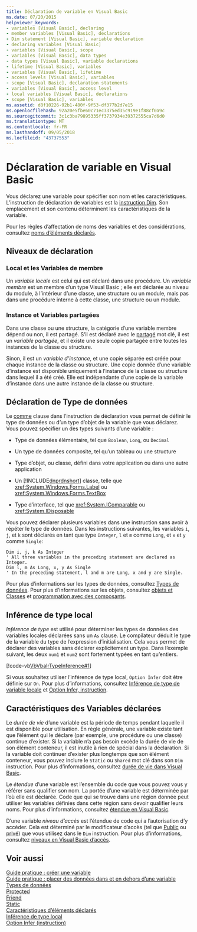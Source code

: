 ```yaml
---
title: Déclaration de variable en Visual Basic
ms.date: 07/20/2015
helpviewer_keywords:
- variables [Visual Basic], declaring
- member variables [Visual Basic], declarations
- Dim statement [Visual Basic], variable declaration
- declaring variables [Visual Basic]
- variables [Visual Basic], scope
- variables [Visual Basic], data types
- data types [Visual Basic], variable declarations
- lifetime [Visual Basic], variables
- variables [Visual Basic], lifetime
- access levels [Visual Basic], variables
- scope [Visual Basic], declaration statements
- variables [Visual Basic], access level
- local variables [Visual Basic], declarations
- scope [Visual Basic], variables
ms.assetid: d8f10226-92b1-480f-9f53-df377b2d7e15
ms.openlocfilehash: 92a20e5fbe60c71ec3375ed35c919e1f88cf0a9c
ms.sourcegitcommit: 3c1c3ba79895335ff3737934e39372555ca7d6d0
ms.translationtype: MT
ms.contentlocale: fr-FR
ms.lasthandoff: 09/05/2018
ms.locfileid: "43737553"
---
```

# <a name="variable-declaration-in-visual-basic"></a>Déclaration de variable en Visual Basic
Vous déclarez une variable pour spécifier son nom et les caractéristiques. L’instruction de déclaration de variables est la [instruction Dim](../../../../visual-basic/language-reference/statements/dim-statement.md). Son emplacement et son contenu déterminent les caractéristiques de la variable.  
  
 Pour les règles d’affectation de noms des variables et des considérations, consultez [noms d’éléments déclarés](../../../../visual-basic/programming-guide/language-features/declared-elements/declared-element-names.md).  
  
## <a name="declaration-levels"></a>Niveaux de déclaration  
  
### <a name="local-and-member-variables"></a>Local et les Variables de membre  
 Un *variable locale* est celui qui est déclaré dans une procédure. Un *variable membre* est un membre d’un type Visual Basic ; elle est déclarée au niveau du module, à l’intérieur d’une classe, une structure ou un module, mais pas dans une procédure interne à cette classe, une structure ou un module.  
  
### <a name="shared-and-instance-variables"></a>Instance et Variables partagées  
 Dans une classe ou une structure, la catégorie d’une variable membre dépend ou non, il est partagé. S’il est déclaré avec le [partagé](../../../../visual-basic/language-reference/modifiers/shared.md) mot clé, il est un *variable partagée*, et il existe une seule copie partagée entre toutes les instances de la classe ou structure.  
  
 Sinon, il est un *variable d’instance*, et une copie séparée est créée pour chaque instance de la classe ou structure. Une copie donnée d’une variable d’instance est disponible uniquement à l’instance de la classe ou structure dans lequel il a été créé. Elle est indépendante d’une copie de la variable d’instance dans une autre instance de la classe ou structure.  
  
## <a name="declaring-data-type"></a>Déclaration de Type de données  
 Le [comme](../../../../visual-basic/language-reference/statements/as-clause.md) clause dans l’instruction de déclaration vous permet de définir le type de données ou d’un type d’objet de la variable que vous déclarez. Vous pouvez spécifier un des types suivants d’une variable :  
  
-   Type de données élémentaire, tel que `Boolean`, `Long`, ou `Decimal`  
  
-   Un type de données composite, tel qu’un tableau ou une structure  
  
-   Type d’objet, ou classe, défini dans votre application ou dans une autre application  
  
-   Un [!INCLUDE[dnprdnshort](~/includes/dnprdnshort-md.md)] classe, telle que <xref:System.Windows.Forms.Label> ou <xref:System.Windows.Forms.TextBox>  
  
-   Type d’interface, tel que <xref:System.IComparable> ou <xref:System.IDisposable>  
  
 Vous pouvez déclarer plusieurs variables dans une instruction sans avoir à répéter le type de données. Dans les instructions suivantes, les variables `i`, `j`, et `k` sont déclarés en tant que type `Integer`, `l` et `m` comme `Long`, et `x` et `y` comme `Single`:  
  
```  
Dim i, j, k As Integer  
' All three variables in the preceding statement are declared as Integer.  
Dim l, m As Long, x, y As Single  
' In the preceding statement, l and m are Long, x and y are Single.  
```  
  
 Pour plus d’informations sur les types de données, consultez [Types de données](../../../../visual-basic/programming-guide/language-features/data-types/index.md). Pour plus d’informations sur les objets, consultez [objets et Classes](../../../../visual-basic/programming-guide/language-features/objects-and-classes/index.md) et [programmation avec des composants](https://msdn.microsoft.com/library/d4d4fcb4-e0b8-46b3-b679-7ee0026eb9e3).  
  
## <a name="local-type-inference"></a>Inférence de type local  
 *Inférence de type* est utilisé pour déterminer les types de données des variables locales déclarées sans un `As` clause. Le compilateur déduit le type de la variable du type de l’expression d’initialisation. Cela vous permet de déclarer des variables sans déclarer explicitement un type. Dans l’exemple suivant, les deux `num1` et `num2` sont fortement typées en tant qu’entiers.  
  
 [!code-vb[VbVbalrTypeInference#1](../../../../visual-basic/language-reference/statements/codesnippet/VisualBasic/variable-declaration_1.vb)]  
  
 Si vous souhaitez utiliser l’inférence de type local, `Option Infer` doit être définie sur `On`. Pour plus d’informations, consultez [Inférence de type de variable locale](../../../../visual-basic/programming-guide/language-features/variables/local-type-inference.md) et [Option Infer, instruction](../../../../visual-basic/language-reference/statements/option-infer-statement.md).  
  
## <a name="characteristics-of-declared-variables"></a>Caractéristiques des Variables déclarées  
 Le *durée de vie* d’une variable est la période de temps pendant laquelle il est disponible pour utilisation. En règle générale, une variable existe tant que l’élément qui le déclare (par exemple, une procédure ou une classe) continue d’exister. Si la variable n’a pas besoin excède la durée de vie de son élément conteneur, il est inutile à rien de spécial dans la déclaration. Si la variable doit continuer d’exister plus longtemps que son élément conteneur, vous pouvez inclure le `Static` ou `Shared` mot clé dans son `Dim` instruction. Pour plus d’informations, consultez [durée de vie dans Visual Basic](../../../../visual-basic/programming-guide/language-features/declared-elements/lifetime.md).  
  
 Le *étendue* d’une variable est l’ensemble du code que vous pouvez vous y référer sans qualifier son nom. La portée d’une variable est déterminée par l’où elle est déclarée. Code que qui se trouve dans une région donnée peut utiliser les variables définies dans cette région sans devoir qualifier leurs noms. Pour plus d’informations, consultez [étendue en Visual Basic](../../../../visual-basic/programming-guide/language-features/declared-elements/scope.md).  
  
 D’une variable *niveau d’accès* est l’étendue de code qui a l’autorisation d’y accéder. Cela est déterminé par le modificateur d’accès (tel que [Public](../../../../visual-basic/language-reference/modifiers/public.md) ou [privé](../../../../visual-basic/language-reference/modifiers/private.md)) que vous utilisez dans le `Dim` instruction. Pour plus d’informations, consultez [niveaux en Visual Basic d’accès](../../../../visual-basic/programming-guide/language-features/declared-elements/access-levels.md).  
  
## <a name="see-also"></a>Voir aussi  
 [Guide pratique : créer une variable](../../../../visual-basic/programming-guide/language-features/variables/how-to-create-a-new-variable.md)  
 [Guide pratique : placer des données dans et en dehors d’une variable](../../../../visual-basic/programming-guide/language-features/variables/how-to-move-data-into-and-out-of-a-variable.md)  
 [Types de données](../../../../visual-basic/language-reference/data-types/index.md)  
 [Protected](../../../../visual-basic/language-reference/modifiers/protected.md)  
 [Friend](../../../../visual-basic/language-reference/modifiers/friend.md)  
 [Static](../../../../visual-basic/language-reference/modifiers/static.md)  
 [Caractéristiques d’éléments déclarés](../../../../visual-basic/programming-guide/language-features/declared-elements/declared-element-characteristics.md)  
 [Inférence de type local](../../../../visual-basic/programming-guide/language-features/variables/local-type-inference.md)  
 [Option Infer (instruction)](../../../../visual-basic/language-reference/statements/option-infer-statement.md)
